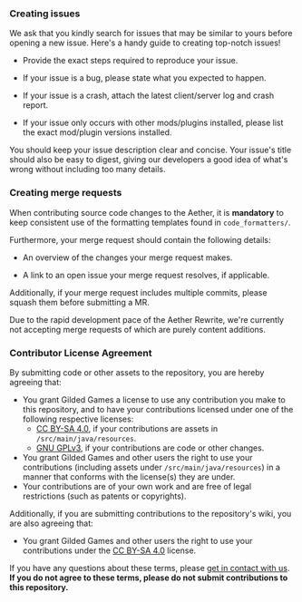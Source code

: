 ### Creating issues
We ask that you kindly search for issues that may be similar to yours before opening a new issue. Here's a handy guide to creating top-notch issues!

- Provide the exact steps required to reproduce your issue.

- If your issue is a bug, please state what you expected to happen.

- If your issue is a crash, attach the latest client/server log and crash report.

- If your issue only occurs with other mods/plugins installed, please list the exact mod/plugin versions installed.

You should keep your issue description clear and concise. Your issue's title should also be easy to digest, giving our developers a good idea of what's wrong without including too many details. 

### Creating merge requests
When contributing source code changes to the Aether, it is **mandatory** to keep consistent use of the formatting templates found in `code_formatters/`.

Furthermore, your merge request should contain the following details:

- An overview of the changes your merge request makes.

- A link to an open issue your merge request resolves, if applicable.

Additionally, if your merge request includes multiple commits, please squash them before submitting a MR.

Due to the rapid development pace of the Aether Rewrite, we're currently not accepting merge requests of which are purely content additions.

### Contributor License Agreement
By submitting code or other assets to the repository, you are hereby agreeing that:
- You grant Gilded Games a license to use any contribution you make to this repository, and to have your contributions licensed under one of the following respective licenses:
    - [CC BY-SA 4.0](https://creativecommons.org/licenses/by-sa/4.0/), if your contributions are assets in `/src/main/java/resources`.
    - [GNU GPLv3](https://www.gnu.org/licenses/gpl-3.0.en.html), if your contributions are code or other changes.
- You grant Gilded Games and other users the right to use your contributions (including assets under `/src/main/java/resources`) in a manner that conforms with the license(s) they are under.
- Your contributions are of your own work and are free of legal restrictions (such as patents or copyrights).

Additionally, if you are submitting contributions to the repository's wiki, you are also agreeing that:
- You grant Gilded Games and other users the right to use your contributions under the [CC BY-SA 4.0](https://creativecommons.org/licenses/by-sa/4.0/) license.

If you have any questions about these terms, please [get in contact with us](https://aether.gildedgames.com/support). **If you do not agree to these terms, please do not submit contributions to this repository.**

